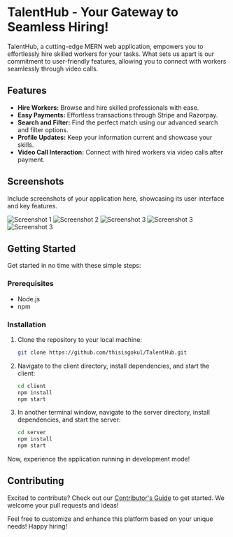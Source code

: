 # TalentHub - Your Gateway to Seamless Hiring!

TalentHub, a cutting-edge MERN web application, empowers you to effortlessly hire skilled workers for your tasks. What sets us apart is our commitment to user-friendly features, allowing you to connect with workers seamlessly through video calls.

## Features

- **Hire Workers:** Browse and hire skilled professionals with ease.
- **Easy Payments:** Effortless transactions through Stripe and Razorpay.
- **Search and Filter:** Find the perfect match using our advanced search and filter options.
- **Profile Updates:** Keep your information current and showcase your skills.
- **Video Call Interaction:** Connect with hired workers via video calls after payment.

## Screenshots

Include screenshots of your application here, showcasing its user interface and key features.

![Screenshot 1](client/src/assets/img1.png)
![Screenshot 2](client/src/assets/img2.png)
![Screenshot 3](client/src/assets/img3.png)
![Screenshot 3](client/src/assets/img4.png)
![Screenshot 3](client/src/assets/img5.png)
  

## Getting Started

Get started in no time with these simple steps:

### Prerequisites

- Node.js
- npm

### Installation

1. Clone the repository to your local machine:

    ```bash
   git clone https://github.com/thisisgokul/TalentHub.git
    ```

2. Navigate to the client directory, install dependencies, and start the client:

    ```bash
    cd client
    npm install
    npm start
    ```

3. In another terminal window, navigate to the server directory, install dependencies, and start the server:

    ```bash
    cd server
    npm install
    npm start
    ```

Now, experience the application running in development mode!

## Contributing

Excited to contribute? Check out our [Contributor's Guide](CONTRIBUTING.md) to get started. We welcome your pull requests and ideas!

Feel free to customize and enhance this platform based on your unique needs! Happy hiring!

